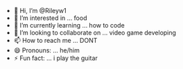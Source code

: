 - 👋 Hi, I’m @Rileyw1
- 👀 I’m interested in ... food
- 🌱 I’m currently learning ... how to code
- 💞️ I’m looking to collaborate on ... video game developing
- 📫 How to reach me ... DONT 
- 😄 Pronouns: ... he/him
- ⚡ Fun fact: ... i play the guitar

<!---
Rileyw1/Rileyw1 is a ✨ special ✨ repository because its `README.md` (this file) appears on your GitHub profile.
You can click the Preview link to take a look at your changes.
--->
